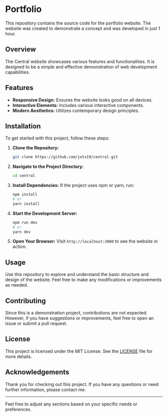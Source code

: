 
# Portfolio


This repository contains the source code for the portfolio website. The website was created to demonstrate a concept and was developed in just 1 hour.

## Overview

The Central website showcases various features and functionalities. It is designed to be a simple and effective demonstration of web development capabilities.

## Features

- **Responsive Design:** Ensures the website looks good on all devices.
- **Interactive Elements:** Includes various interactive components.
- **Modern Aesthetics:** Utilizes contemporary design principles.

## Installation

To get started with this project, follow these steps:

1. **Clone the Repository:**
   ```sh
   git clone https://github.com/jotx19/central.git
   ```

2. **Navigate to the Project Directory:**
   ```sh
   cd central
   ```

3. **Install Dependencies:**
   If the project uses npm or yarn, run:
   ```sh
   npm install
   # or
   yarn install
   ```

4. **Start the Development Server:**
   ```sh
   npm run dev
   # or
   yarn dev
   ```

5. **Open Your Browser:**
   Visit `http://localhost:3000` to see the website in action.

## Usage

Use this repository to explore and understand the basic structure and design of the website. Feel free to make any modifications or improvements as needed.

## Contributing

Since this is a demonstration project, contributions are not expected. However, if you have suggestions or improvements, feel free to open an issue or submit a pull request.

## License

This project is licensed under the MIT License. See the [LICENSE](LICENSE) file for more details.

## Acknowledgements

Thank you for checking out this project. If you have any questions or need further information, please contact me.

---

Feel free to adjust any sections based on your specific needs or preferences.
